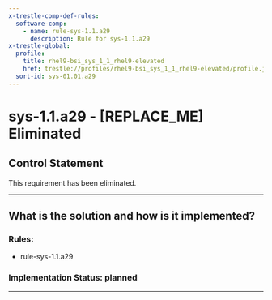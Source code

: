 ```yaml
---
x-trestle-comp-def-rules:
  software-comp:
    - name: rule-sys-1.1.a29
      description: Rule for sys-1.1.a29
x-trestle-global:
  profile:
    title: rhel9-bsi_sys_1_1_rhel9-elevated
    href: trestle://profiles/rhel9-bsi_sys_1_1_rhel9-elevated/profile.json
  sort-id: sys-01.01.a29
---
```


# sys-1.1.a29 - \[REPLACE_ME\] Eliminated

## Control Statement

This requirement has been eliminated.

______________________________________________________________________

## What is the solution and how is it implemented?

<!-- For implementation status enter one of: implemented, partial, planned, alternative, not-applicable -->

<!-- Note that the list of rules under ### Rules: is read-only and changes will not be captured after assembly to JSON -->

<!-- Add control implementation description here for control: sys-1.1.a29 -->

### Rules:

  - rule-sys-1.1.a29

### Implementation Status: planned

______________________________________________________________________
